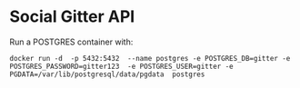 # Social Gitter API

Run a POSTGRES container with:

```
docker run -d  -p 5432:5432  --name postgres -e POSTGRES_DB=gitter -e POSTGRES_PASSWORD=gitter123  -e POSTGRES_USER=gitter -e PGDATA=/var/lib/postgresql/data/pgdata  postgres
```

